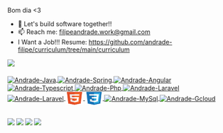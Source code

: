 Bom dia <3

- 🌱 Let's build software together!!
- 📫 Reach me: filipeandrade.work@gmail.com
- I Want a Job!!! Resume: https://github.com/andrade-filipe/curriculum/tree/main/curriculum

<div align="start">
  <a href="https://github.com/andrade-filipe">
<!--   <img height="180em" src="https://github-readme-stats.vercel.app/api?username=andrade-filipe&show_icons=true&theme=apprentice&include_all_commits=true&count_private=true"/> -->
  <img height="180em" src="https://github-readme-stats.vercel.app/api/top-langs/?username=andrade-filipe&layout=compact&langs_count=7&theme=apprentice"/>
</div>
<div style="display: inline_block"><br>
  <img align="center" alt="Andrade-Java" height="30" width="40" src="https://cdn.jsdelivr.net/gh/devicons/devicon/icons/java/java-plain.svg">
  <img align="center" alt="Andrade-Spring" height="30" width="40" src="https://cdn.jsdelivr.net/gh/devicons/devicon/icons/spring/spring-original.svg" />
  <img align="center" alt="Andrade-Angular" height="30" width="40" src="https://cdn.jsdelivr.net/gh/devicons/devicon/icons/angularjs/angularjs-plain.svg" />
  <img align="center" alt="Andrade-Typescript" height="30" width="40" src="https://cdn.jsdelivr.net/gh/devicons/devicon/icons/typescript/typescript-original.svg" />
  <img align="center" alt="Andrade-Php" height="30" width="40" src="https://cdn.jsdelivr.net/gh/devicons/devicon/icons/php/php-original.svg" />
  <img align="center" alt="Andrade-Laravel" height="30" width="40" src="https://cdn.jsdelivr.net/gh/devicons/devicon/icons/laravel/laravel-plain.svg" />
  <img align="center" alt="Andrade-Laravel" height="30" width="40" src="https://cdn.jsdelivr.net/gh/devicons/devicon/icons/vuejs/vuejs-original.svg" />      
  <img align="center" alt="Andrade-HTML" height="30" width="40" src="https://raw.githubusercontent.com/devicons/devicon/master/icons/html5/html5-original.svg">
  <img align="center" alt="Andrade-CSS" height="30" width="40" src="https://raw.githubusercontent.com/devicons/devicon/master/icons/css3/css3-original.svg">
  <img align="center" alt="Andrade-MySql" height="30" width="40" src="https://cdn.jsdelivr.net/gh/devicons/devicon/icons/mysql/mysql-original.svg">
  <img align="center" alt="Andrade-Gcloud" height="30" width="40" src="https://cdn.jsdelivr.net/gh/devicons/devicon/icons/googlecloud/googlecloud-original.svg" />
</div>

 ##
 
<div> 
  <a href="https://youtube.com/@LovelaceSoftwares?si=Oly5-vOOQ0JDbcIk" target="_blank"><img src="https://img.shields.io/badge/YouTube-FF0000?style=for-the-badge&logo=youtube&logoColor=white" target="_blank"></a>
  <a href="https://www.instagram.com/andrade.filipe_/" target="_blank"><img src="https://img.shields.io/badge/-Instagram-%23E4405F?style=for-the-badge&logo=instagram&logoColor=white" target="_blank"></a>
  <a href="mailto:dev.filipeandrade@gmail.com"><img src="https://img.shields.io/badge/-Gmail-%23333?style=for-the-badge&logo=gmail&logoColor=white" target="_blank"></a>
  <a href="https://www.linkedin.com/in/filipe-andrade-02777123b/" target="_blank"><img src="https://img.shields.io/badge/-LinkedIn-%230077B5?style=for-the-badge&logo=linkedin&logoColor=white" target="_blank"></a> 
</div>
